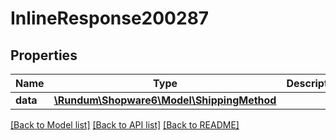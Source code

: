 # InlineResponse200287

## Properties
Name | Type | Description | Notes
------------ | ------------- | ------------- | -------------
**data** | [**\Rundum\Shopware6\Model\ShippingMethod**](ShippingMethod.md) |  | [optional] 

[[Back to Model list]](../../README.md#documentation-for-models) [[Back to API list]](../../README.md#documentation-for-api-endpoints) [[Back to README]](../../README.md)

